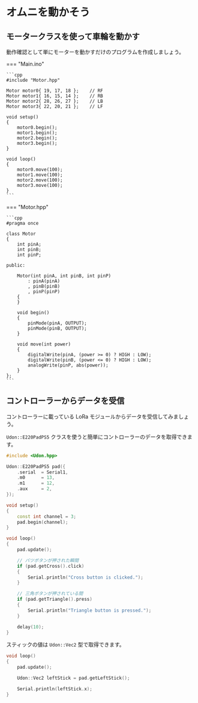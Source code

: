 # オムニを動かそう

## モータークラスを使って車輪を動かす

動作確認として単にモーターを動かすだけのプログラムを作成しましょう。

=== "Main.ino"

    ```cpp
    #include "Motor.hpp"

    Motor motor0{ 19, 17, 18 };    // RF
    Motor motor1{ 16, 15, 14 };    // RB
    Motor motor2{ 28, 26, 27 };    // LB
    Motor motor3{ 22, 20, 21 };    // LF

    void setup()
    {
        motor0.begin();
        motor1.begin();
        motor2.begin();
        motor3.begin();
    }

    void loop()
    {
        motor0.move(100);
        motor1.move(100);
        motor2.move(100);
        motor3.move(100);
    }
    ```

=== "Motor.hpp"

    ```cpp
    #pragma once

    class Motor
    {
        int pinA;
        int pinB;
        int pinP;

    public:

        Motor(int pinA, int pinB, int pinP)
            : pinA(pinA)
            , pinB(pinB)
            , pinP(pinP)
        {
        }

        void begin()
        {
            pinMode(pinA, OUTPUT);
            pinMode(pinB, OUTPUT);
        }

        void move(int power)
        {
            digitalWrite(pinA, (power >= 0) ? HIGH : LOW);
            digitalWrite(pinB, (power <= 0) ? HIGH : LOW);
            analogWrite(pinP, abs(power));
        }
    };
    ```

## コントローラーからデータを受信

コントローラーに載っている LoRa モジュールからデータを受信してみましょう。

`Udon::E220PadPS5` クラスを使うと簡単にコントローラーのデータを取得できます。

```cpp
#include <Udon.hpp>

Udon::E220PadPS5 pad({
    .serial  = Serial1,
    .m0      = 13,
    .m1      = 12,
    .aux     = 2,
});

void setup()
{
    const int channel = 3;
    pad.begin(channel);
}

void loop()
{
    pad.update();

    // バツボタンが押された瞬間
    if (pad.getCross().click)
    {
        Serial.println("Cross button is clicked.");
    }

    // 三角ボタンが押されている間
    if (pad.getTriangle().press)
    {
        Serial.println("Triangle button is pressed.");
    }

    delay(10);
}
```

スティックの値は `Udon::Vec2` 型で取得できます。

```cpp
void loop()
{
    pad.update();

    Udon::Vec2 leftStick = pad.getLeftStick();

    Serial.println(leftStick.x);
}
```
